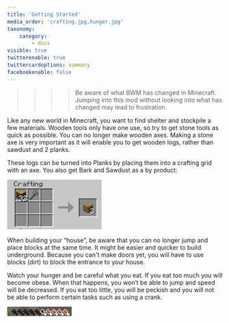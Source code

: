 ```yaml
---
title: 'Getting Started'
media_order: 'crafting.jpg,hunger.jpg'
taxonomy:
    category:
        - docs
visible: true
twitterenable: true
twittercardoptions: summary
facebookenable: false
---
```


>>>> Be aware of what BWM has changed in Minecraft. Jumping into this mod without looking into what has changed may lead to frustration.

Like any new world in Minecraft, you want to find shelter and stockpile a few materials. Wooden tools only have one use, so try to get stone tools as quick as possible. You can no longer make wooden axes. Making a stone axe is very important as it will enable you to get wooden logs, rather than sawdust and 2 planks.

These logs can be turned into Planks by placing them into a crafting grid with an axe. You also get Bark and Sawdust as a by product:

![](crafting.jpg)

When building your “house”, be aware that you can no longer jump and place blocks at the same time. It might be easier and quicker to build underground. Because you can't make doors yet, you will have to use blocks (dirt) to block the entrance to your house. 

Watch your hunger and be careful what you eat. If you eat too much you will become obese. When that happens, you won’t be able to jump and speed will be decreased. If you eat too little, you will be peckish and you will not be able to perform certain tasks such as using a crank.


![](hunger.jpg)
